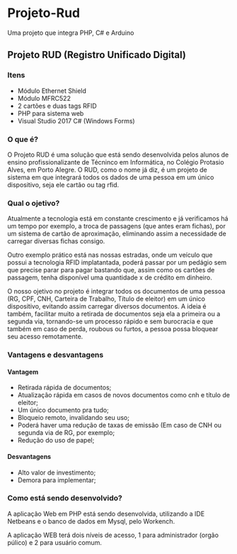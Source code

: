# Projeto-Rud
Uma projeto que integra PHP, C# e Arduino


<h2>Projeto RUD (Registro Unificado Digital)</h2>

<h3>Itens</h3>

<ul>
  <li>Módulo Ethernet Shield</li>
  <li>Módulo MFRC522</li>
  <li>2 cartões e duas tags RFID</li>
  <li>PHP para sistema web</li>
  <li>Visual Studio 2017 C# (Windows Forms)</li>
</ul>

<h3>O que é?</h3>

<p>O Projeto RUD é uma solução que está sendo desenvolvida pelos alunos de ensino profissionalizante de Técninco em Informática, no Colégio Protasio Alves, em Porto Alegre.
O RUD, como o nome já diz, é um projeto de sistema em que integrará todos os dados de uma pessoa em um único dispositivo, seja ele cartão ou tag rfid.
  
<h3>Qual o ojetivo?</h3>

<p>Atualmente a tecnologia está em constante crescimento e já verificamos há um tempo por exemplo, a troca de passagens (que antes eram fichas), por um sistema de cartão de aproximação, eliminando assim a necessidade de carregar diversas fichas consigo. 
<p>Outro exemplo prático está nas nossas estradas, onde um veículo que possui a tecnologia RFID implatantada, poderá passar por um pedágio sem que precise parar para pagar bastando que, assim como os cartões de passagem, tenha disponível uma quantidade x de crédito em dinheiro.
<p>O nosso ojetivo no projeto é integrar todos os documentos de uma pessoa (RG, CPF, CNH, Carteira de Trabalho, Título de eleitor) em um único dispositivo, evitando assim carregar diversos documentos. A ideia é também, facilitar muito a retirada de documentos seja ela a primeira ou a segunda via, tornando-se um processo rápido e sem burocracia e que também em caso de perda, roubous ou furtos, a pessoa possa bloquear seu acesso remotamente.
  
<h3>Vantagens e desvantagens</h3>

<h4>Vantagem</h4>
<ul>
  <li>Retirada rápida de documentos;</li>
  <li>Atualização rápida em casos de novos documentos como cnh e título de eleitor;</li>
  <li>Um único documento pra tudo;</li>
  <li>Bloqueio remoto, invalidando seu uso;</li>
  <li>Poderá haver uma redução de taxas de emissão (Em caso de CNH ou segunda via de RG, por exemplo;</li>
  <li>Redução do uso de papel;</li>
</ul>

<h4>Desvantagens</h4>
  <ul>
    <li>Alto valor de investimento;</li>
    <li>Demora para implementar;</li>
  </ul>
  
  <h3>Como está sendo desenvolvido?</h3>
  
   <p>A aplicação Web em PHP está sendo desenvolvida, utilizando a IDE Netbeans e o banco de dados em Mysql, pelo Workench.</p>
   <p>A aplicação WEB terá dois níveis de acesso, 1 para administrador (orgão púlico) e 2 para usuário comum.
    
